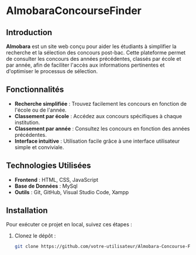 # AlmobaraConcourseFinder

## Introduction
**Almobara** est un site web conçu pour aider les étudiants à simplifier la recherche et la sélection des concours post-bac. Cette plateforme permet de consulter les concours des années précédentes, classés par école et par année, afin de faciliter l'accès aux informations pertinentes et d'optimiser le processus de sélection.

## Fonctionnalités
- **Recherche simplifiée** : Trouvez facilement les concours en fonction de l'école ou de l'année.
- **Classement par école** : Accédez aux concours spécifiques à chaque institution.
- **Classement par année** : Consultez les concours en fonction des années précédentes.
- **Interface intuitive** : Utilisation facile grâce à une interface utilisateur simple et conviviale.

## Technologies Utilisées
- **Frontend** : HTML, CSS, JavaScript
- **Base de Données** : MySql
- **Outils** : Git, GitHub, Visual Studio Code, Xampp

## Installation
Pour exécuter ce projet en local, suivez ces étapes :

1. Clonez le dépôt :
   ```bash
   git clone https://github.com/votre-utilisateur/Almobara-Concourse-Finder.git
